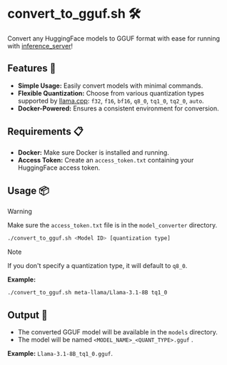 # convert_to_gguf.sh 🛠️

Convert any HuggingFace models to GGUF format with ease for running with [inference_server](../inference_server/)!

## **Features** 🚀
- **Simple Usage:** Easily convert models with minimal commands.
- **Flexible Quantization:** Choose from various quantization types supported by [llama.cpp](https://github.com/ggerganov/llama.cpp): `f32`, `f16`, `bf16`, `q8_0`, `tq1_0`, `tq2_0`, `auto`.
- **Docker-Powered:** Ensures a consistent environment for conversion.

## **Requirements** 📋
- **Docker:** Make sure Docker is installed and running.
- **Access Token:** Create an `access_token.txt` containing your HuggingFace access token.

## **Usage** 📦 
> [!WARNING]
> Make sure the `access_token.txt` file is in the `model_converter` directory.

```bash
./convert_to_gguf.sh <Model ID> [quantization type]
```
> [!NOTE]
> If you don't specify a quantization type, it will default to `q8_0`.

**Example:**
```bash
./convert_to_gguf.sh meta-llama/Llama-3.1-8B tq1_0
```

## **Output** 📁
- The converted GGUF model will be available in the `models` directory.
- The model will be named `<MODEL_NAME>_<QUANT_TYPE>.gguf` .
  
 **Example:**
`Llama-3.1-8B_tq1_0.gguf`.